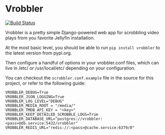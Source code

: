 Vrobbler
========

[![Build Status](https://ci.lab.unbl.ink/api/badges/secstate/vrobbler/status.svg?ref=refs/heads/main)](https://ci.lab.unbl.ink/secstate/vrobbler)

Vrobbler is a pretty simple Django-powered web app for scrobbling video plays from you favorite Jellyfin installation.

At the most basic level, you should be able to run `pip install vrobbler` to the latest version from pypi.org.

Then configure a handful of options in your vrobbler.conf files, which can live in /etc/ or /usr/local/etc/  depending on your configuration.

You can checkout the `scrobbler.conf.example` file in the source for this project, or refer to the following guide:

```
VROBBLER_DEBUG=True
VROBBLER_JSON_LOGGING=True
VROBBLER_LOG_LEVEL="DEBUG"
VROBBLER_MEDIA_ROOT = "/media/"
VROBBLER_TMDB_API_KEY = "<key>"
VROBBLER_KEEP_DETAILED_SCROBBLE_LOGS=True
VROBBLER_DATABASE_URL="postgres://vrobbler:<pass>@db.service:5432/vrobbler"
VROBBLER_REDIS_URL="redis://:<pass>@cache.service:6379/0"
```
